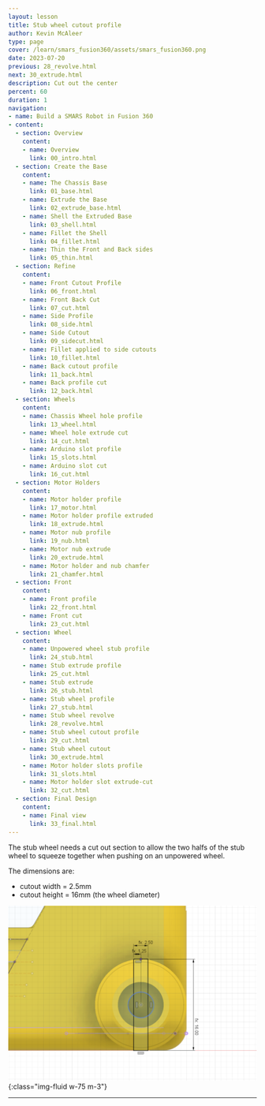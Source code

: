 ```yaml
---
layout: lesson
title: Stub wheel cutout profile
author: Kevin McAleer
type: page
cover: /learn/smars_fusion360/assets/smars_fusion360.png
date: 2023-07-20
previous: 28_revolve.html
next: 30_extrude.html
description: Cut out the center
percent: 60
duration: 1
navigation:
- name: Build a SMARS Robot in Fusion 360
- content:
  - section: Overview
    content:
    - name: Overview
      link: 00_intro.html
  - section: Create the Base
    content:
    - name: The Chassis Base
      link: 01_base.html
    - name: Extrude the Base
      link: 02_extrude_base.html
    - name: Shell the Extruded Base
      link: 03_shell.html
    - name: Fillet the Shell
      link: 04_fillet.html
    - name: Thin the Front and Back sides
      link: 05_thin.html
  - section: Refine
    content:
    - name: Front Cutout Profile
      link: 06_front.html
    - name: Front Back Cut
      link: 07_cut.html
    - name: Side Profile
      link: 08_side.html
    - name: Side Cutout
      link: 09_sidecut.html
    - name: Fillet applied to side cutouts
      link: 10_fillet.html
    - name: Back cutout profile
      link: 11_back.html
    - name: Back profile cut
      link: 12_back.html
  - section: Wheels
    content:
    - name: Chassis Wheel hole profile
      link: 13_wheel.html
    - name: Wheel hole extrude cut
      link: 14_cut.html
    - name: Arduino slot profile
      link: 15_slots.html
    - name: Arduino slot cut
      link: 16_cut.html
  - section: Motor Holders
    content:
    - name: Motor holder profile
      link: 17_motor.html
    - name: Motor holder profile extruded
      link: 18_extrude.html
    - name: Motor nub profile
      link: 19_nub.html
    - name: Motor nub extrude
      link: 20_extrude.html
    - name: Motor holder and nub chamfer
      link: 21_chamfer.html
  - section: Front
    content:
    - name: Front profile
      link: 22_front.html
    - name: Front cut
      link: 23_cut.html
  - section: Wheel
    content:
    - name: Unpowered wheel stub profile
      link: 24_stub.html
    - name: Stub extrude profile
      link: 25_cut.html
    - name: Stub extrude
      link: 26_stub.html
    - name: Stub wheel profile
      link: 27_stub.html
    - name: Stub wheel revolve
      link: 28_revolve.html
    - name: Stub wheel cutout profile
      link: 29_cut.html
    - name: Stub wheel cutout
      link: 30_extrude.html
    - name: Motor holder slots profile
      link: 31_slots.html
    - name: Motor holder slot extrude-cut
      link: 32_cut.html
  - section: Final Design
    content:
    - name: Final view
      link: 33_final.html
---
```



The stub wheel needs a cut out section to allow the two halfs of the stub wheel to squeeze together when pushing on an unpowered wheel.

The dimensions are:

* cutout width = 2.5mm
* cutout height = 16mm (the wheel diameter)

![Chassis stub wheel cutout profile Cad Drawing](assets/chassis_stub_wheel_cutout_profile.png){:class="img-fluid w-75 m-3"}

---
